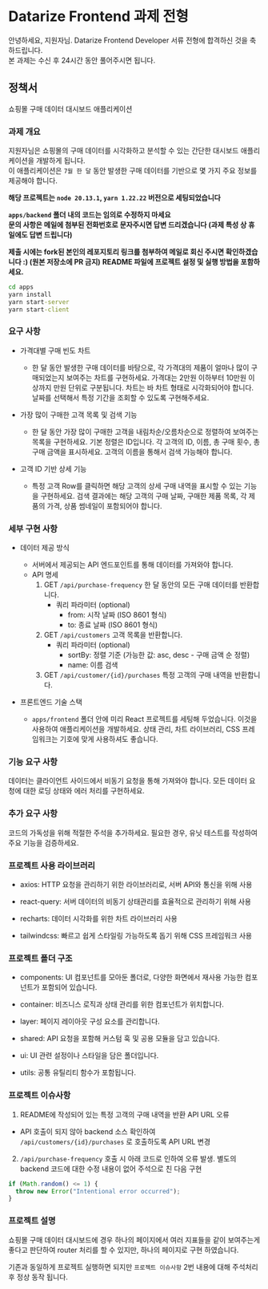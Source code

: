 # Datarize Frontend 과제 전형

안녕하세요, 지원자님. Datarize Frontend Developer 서류 전형에 합격하신 것을 축하드립니다.  
본 과제는 수신 후 24시간 동안 풀어주시면 됩니다.

## 정책서

쇼핑몰 구매 데이터 대시보드 애플리케이션

### 과제 개요

지원자님은 쇼핑몰의 구매 데이터를 시각화하고 분석할 수 있는 간단한 대시보드 애플리케이션을 개발하게 됩니다.  
이 애플리케이션은 `7월 한 달` 동안 발생한 구매 데이터를 기반으로 몇 가지 주요 정보를 제공해야 합니다.

**해당 프로젝트는 `node 20.13.1`, `yarn 1.22.22` 버전으로 세팅되었습니다**

**`apps/backend` 폴더 내의 코드는 임의로 수정하지 마세요**  
**문의 사항은 메일에 첨부된 전화번호로 문자주시면 답변 드리겠습니다 (과제 특성 상 휴일에도 답변 드립니다)**

**제출 시에는 fork된 본인의 레포지토리 링크를 첨부하여 메일로 회신 주시면 확인하겠습니다 :) (원본 저장소에 PR 금지)**
**README 파일에 프로젝트 설정 및 실행 방법을 포함하세요.**

```cmd
cd apps
yarn install
yarn start-server
yarn start-client
```

### 요구 사항

- 가격대별 구매 빈도 차트

  - 한 달 동안 발생한 구매 데이터를 바탕으로, 각 가격대의 제품이 얼마나 많이 구매되었는지 보여주는 차트를 구현하세요. 가격대는 2만원 이하부터 10만원 이상까지 만원 단위로 구분됩니다. 차트는 바 차트 형태로 시각화되어야 합니다. 날짜를 선택해서 특정 기간을 조회할 수 있도록 구현해주세요.

- 가장 많이 구매한 고객 목록 및 검색 기능

  - 한 달 동안 가장 많이 구매한 고객을 내림차순/오름차순으로 정렬하여 보여주는 목록을 구현하세요. 기본 정렬은 ID입니다. 각 고객의 ID, 이름, 총 구매 횟수, 총 구매 금액을 표시하세요. 고객의 이름을 통해서 검색 가능해야 합니다.

- 고객 ID 기반 상세 기능

  - 특정 고객 Row를 클릭하면 해당 고객의 상세 구매 내역을 표시할 수 있는 기능을 구현하세요. 검색 결과에는 해당 고객의 구매 날짜, 구매한 제품 목록, 각 제품의 가격, 상품 썸네일이 포함되어야 합니다.

### 세부 구현 사항

- 데이터 제공 방식

  - 서버에서 제공되는 API 엔드포인트를 통해 데이터를 가져와야 합니다.
  - API 명세
    1. GET `/api/purchase-frequency` 한 달 동안의 모든 구매 데이터를 반환합니다.
       - 쿼리 파라미터 (optional)
         - from: 시작 날짜 (ISO 8601 형식)
         - to: 종료 날짜 (ISO 8601 형식)
    2. GET `/api/customers` 고객 목록을 반환합니다.
       - 쿼리 파라미터 (optional)
         - sortBy: 정렬 기준 (가능한 값: asc, desc - 구매 금액 순 정렬)
         - name: 이름 검색
    3. GET `/api/customer/{id}/purchases` 특정 고객의 구매 내역을 반환합니다.

- 프론트엔드 기술 스택
  - `apps/frontend` 폴더 안에 미리 React 프로젝트를 세팅해 두었습니다. 이것을 사용하여 애플리케이션을 개발하세요. 상태 관리, 차트 라이브러리, CSS 프레임워크는 기호에 맞게 사용하셔도 좋습니다.

### 기능 요구 사항

데이터는 클라이언트 사이드에서 비동기 요청을 통해 가져와야 합니다. 모든 데이터 요청에 대한 로딩 상태와 에러 처리를 구현하세요.

### 추가 요구 사항

코드의 가독성을 위해 적절한 주석을 추가하세요. 필요한 경우, 유닛 테스트를 작성하여 주요 기능을 검증하세요.

### 프로젝트 사용 라이브러리

- axios: HTTP 요청을 관리하기 위한 라이브러리로, 서버 API와 통신을 위해 사용

- react-query: 서버 데이터의 비동기 상태관리를 효율적으로 관리하기 위해 사용

- recharts: 데이터 시각화를 위한 차트 라이브러리 사용

- tailwindcss: 빠르고 쉽게 스타일링 가능하도록 돕기 위해 CSS 프레임워크 사용

### 프로젝트 폴더 구조

- components: UI 컴포넌트를 모아둔 폴더로, 다양한 화면에서 재사용 가능한 컴포넌트가 포함되어 있습니다.

- container: 비즈니스 로직과 상태 관리를 위한 컴포넌트가 위치합니다.

- layer: 페이지 레이아웃 구성 요소를 관리합니다.

- shared: API 요청을 포함해 커스텀 훅 및 공용 모듈을 담고 있습니다.

- ui: UI 관련 설정이나 스타일을 담은 폴더입니다.

- utils: 공통 유틸리티 함수가 포함됩니다.

### 프로젝트 이슈사항

1. README에 작성되어 있는 특정 고객의 구매 내역을 반환 API URL 오류

- API 호출이 되지 않아 backend 소스 확인하여 `/api/customers/{id}/purchases` 로 호출하도록 API URL 변경

2. `/api/purchase-frequency` 호출 시 아래 코드로 인하여 오류 발생. 별도의 backend 코드에 대한 수정 내용이 없어 주석으로 친 다음 구현

```js
if (Math.random() <= 1) {
  throw new Error("Intentional error occurred");
}
```

### 프로젝트 설명

쇼핑몰 구매 데이터 대시보드에 경우 하나의 페이지에서 여러 지표들을 같이 보여주는게 좋다고 판단하여 router 처리를 할 수 있지만, 하나의 페이지로 구현 하였습니다.

기존과 동일하게 프로젝트 실행하면 되지만 `프로젝트 이슈사항` 2번 내용에 대해 주석처리 후 정상 동작 됩니다.
